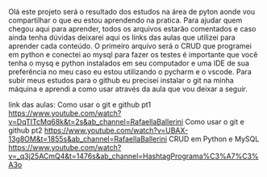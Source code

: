 Olá este projeto será o resultado dos estudos na área de pyton aonde vou compartilhar o que eu estou aprendendo na pratica.
Para ajudar quem chegou aqui para aprender, todos os arquivos estarão comentados e caso ainda tenha dúvidas deixarei aqui os links das aulas que utilizei para aprender cada conteúdo.
O primeiro arquivo será o CRUD que programei em python e conectei ao mysql para fazer os testes é importante que você tenha o mysq e python instalados em seu computador e uma IDE de sua preferência no meu caso eu estou utilizando o pycharm e o vscode.
Para subir meus estudos para o github eu precisei instalar o git na minha máquina e aprendi a como usar através da aula que vou deixar a seguir.


link das aulas:
Como usar o git e github pt1 https://www.youtube.com/watch?v=DqTITcMq68k&t=2s&ab_channel=RafaellaBallerini 
Como usar o git e github pt2 https://www.youtube.com/watch?v=UBAX-13g8OM&t=1855s&ab_channel=RafaellaBallerini
CRUD em Python e MySQL https://www.youtube.com/watch?v=_q3j25ACmQ4&t=1476s&ab_channel=HashtagPrograma%C3%A7%C3%A3o
